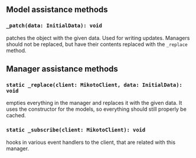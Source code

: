 ## Model assistance methods

### **`_patch(data: InitialData): void`**
patches the object with the given data.
Used for writing updates. Managers should not be replaced, but have their contents replaced with the `_replace` method.


## Manager assistance methods

### **`static _replace(client: MikotoClient, data: InitialData): void`**

empties everything in the manager and replaces it with the given data. It uses the constructor for the models, so everything should still properly be cached.

### **`static _subscribe(client: MikotoClient): void`**
hooks in various event handlers to the client, that are related with this manager.
